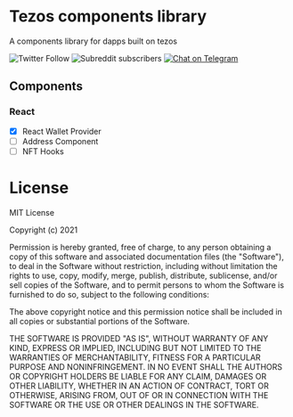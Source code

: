 # Tezos components library

A components library for dapps built on tezos

![Twitter Follow](https://img.shields.io/twitter/follow/tezos?style=social)
![Subreddit subscribers](https://img.shields.io/reddit/subreddit-subscribers/tezos?style=social)
[![Chat on Telegram](https://img.shields.io/badge/Chat%20on-Telegram-blue.svg)](https://t.me/tezosplatform)

## Components

### React

- [x] React Wallet Provider
- [ ] Address Component
- [ ] NFT Hooks

# License

MIT License

Copyright (c) 2021

Permission is hereby granted, free of charge, to any person obtaining a copy
of this software and associated documentation files (the "Software"), to deal
in the Software without restriction, including without limitation the rights
to use, copy, modify, merge, publish, distribute, sublicense, and/or sell
copies of the Software, and to permit persons to whom the Software is
furnished to do so, subject to the following conditions:

The above copyright notice and this permission notice shall be included in all
copies or substantial portions of the Software.

THE SOFTWARE IS PROVIDED "AS IS", WITHOUT WARRANTY OF ANY KIND, EXPRESS OR
IMPLIED, INCLUDING BUT NOT LIMITED TO THE WARRANTIES OF MERCHANTABILITY,
FITNESS FOR A PARTICULAR PURPOSE AND NONINFRINGEMENT. IN NO EVENT SHALL THE
AUTHORS OR COPYRIGHT HOLDERS BE LIABLE FOR ANY CLAIM, DAMAGES OR OTHER
LIABILITY, WHETHER IN AN ACTION OF CONTRACT, TORT OR OTHERWISE, ARISING FROM,
OUT OF OR IN CONNECTION WITH THE SOFTWARE OR THE USE OR OTHER DEALINGS IN THE
SOFTWARE.
